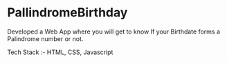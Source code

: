# PallindromeBirthday

Developed  a Web App where you will get to know If your Birthdate forms a Palindrome number or not.

Tech Stack :-
HTML,
CSS,
Javascript
